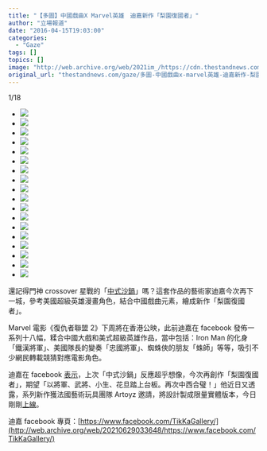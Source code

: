 ```yaml
---
title: "【多圖】中國戲曲X Marvel英雄　迪嘉新作「梨園復國者」"
author: "立場報道"
date: "2016-04-15T19:03:00"
categories:
  - "Gaze"
tags: []
topics: []
image: "http://web.archive.org/web/2021im_/https://cdn.thestandnews.com/media/photos/gallery/72/cache/12932684_1233861743308091_4724192312144309548_n_Gvj2c_300x200cropcenter.jpg"
original_url: "thestandnews.com/gaze/多圖-中國戲曲x-marvel英雄-迪嘉新作-梨園復國者"
---
```

[](#)[](#)

[](#)1/18[](#)

*   ![](http://web.archive.org/web/2021im_/https://cdn.thestandnews.com/media/photos/gallery/72/cache/12932684_1233861743308091_4724192312144309548_n_Gvj2c_300x200cropcenter.jpg)
*   ![](http://web.archive.org/web/2021im_/https://cdn.thestandnews.com/media/photos/gallery/72/cache/10580878_1212610105433255_4152320195634170601_o_9tTbA_300x200cropcenter.jpg)
*   ![](http://web.archive.org/web/2021im_/https://cdn.thestandnews.com/media/photos/gallery/72/cache/12440628_1212610098766589_1722434857022051266_o_xZ7ga_300x200cropcenter.jpg)
*   ![](http://web.archive.org/web/2021im_/https://cdn.thestandnews.com/media/photos/gallery/72/cache/12248002_1212610352099897_8245145035604286431_o_4qI2p_300x200cropcenter.jpg)
*   ![](http://web.archive.org/web/2021im_/https://cdn.thestandnews.com/media/photos/gallery/72/cache/12377795_1212610102099922_1405106721571164033_o_auaWY_300x200cropcenter.jpg)
*   ![](http://web.archive.org/web/2021im_/https://cdn.thestandnews.com/media/photos/gallery/72/cache/980735_1212610158766583_3430562710337456331_o_GiLBM_300x200cropcenter.jpg)
*   ![](http://web.archive.org/web/2021im_/https://cdn.thestandnews.com/media/photos/gallery/72/cache/1474610_1212610152099917_2148007843572632606_n_94GeB_300x200cropcenter.jpg)
*   ![](http://web.archive.org/web/2021im_/https://cdn.thestandnews.com/media/photos/gallery/72/cache/10443072_1212610178766581_1165620353379023921_o_TiGkH_300x200cropcenter.jpg)
*   ![](http://web.archive.org/web/2021im_/https://cdn.thestandnews.com/media/photos/gallery/72/cache/12032795_1212610192099913_8719251151498183183_o_HNEfW_300x200cropcenter.jpg)
*   ![](http://web.archive.org/web/2021im_/https://cdn.thestandnews.com/media/photos/gallery/72/cache/12513656_1212610212099911_8806412481952793734_o_spcCY_300x200cropcenter.jpg)
*   ![](http://web.archive.org/web/2021im_/https://cdn.thestandnews.com/media/photos/gallery/72/cache/12440288_1212610225433243_649322456600537419_o_mU3wZ_300x200cropcenter.jpg)
*   ![](http://web.archive.org/web/2021im_/https://cdn.thestandnews.com/media/photos/gallery/72/cache/10623688_1212610238766575_812972353721375021_o_tNCqO_300x200cropcenter.jpg)
*   ![](http://web.archive.org/web/2021im_/https://cdn.thestandnews.com/media/photos/gallery/72/cache/12593579_1212610262099906_886763735678646103_o_Ug2mt_300x200cropcenter.jpg)
*   ![](http://web.archive.org/web/2021im_/https://cdn.thestandnews.com/media/photos/gallery/72/cache/10632688_1212610292099903_8319360089550225157_n_5BTi7_300x200cropcenter.jpg)
*   ![](http://web.archive.org/web/2021im_/https://cdn.thestandnews.com/media/photos/gallery/72/cache/12322690_1212610305433235_5680393222215838048_o_nmgkV_300x200cropcenter.jpg)
*   ![](http://web.archive.org/web/2021im_/https://cdn.thestandnews.com/media/photos/gallery/72/cache/12322899_1212610318766567_571570859095309216_o_hru66_300x200cropcenter.jpg)
*   ![](http://web.archive.org/web/2021im_/https://cdn.thestandnews.com/media/photos/gallery/72/cache/921133_1212610345433231_5939963500195363695_o_H6YVv_300x200cropcenter.jpg)
*   ![](http://web.archive.org/web/2021im_/https://cdn.thestandnews.com/media/photos/gallery/72/cache/1599474_1212610365433229_8570553548854254422_o_0ya9s_300x200cropcenter.jpg)

還記得門神 crossover 星戰的「[中式沙鍋](../../gaze/star-war%E7%AC%AC%E4%B8%83%E9%9B%86%E4%B8%8A%E6%98%A0%E5%9C%A8%E5%8D%B3-%E8%97%9D%E8%A1%93%E5%AE%B6%E4%BA%8C%E6%AC%A1%E5%89%B5%E4%BD%9C-%E4%B8%AD%E5%BC%8F%E6%B2%99%E9%8D%8B-%E8%87%B4%E6%95%AC/)」嗎？這套作品的藝術家迪嘉今次再下一城，參考美國超級英雄漫畫角色，結合中國戲曲元素，繪成新作「梨園復國者」。

Marvel 電影《復仇者聯盟 2》下周將在香港公映，此前迪嘉在 facebook 發佈一系列十八幅，糅合中國大戲和美式超級英雄作品，當中包括：Iron Man 的化身「鐵漢將軍」、美國隊長的變奏「忠國將軍」、蜘蛛俠的朋友「蛛師」等等，吸引不少網民轉載競猜對應電影角色。

迪嘉在 facebook [表示](http://web.archive.org/web/20210629033648/https://www.facebook.com/TikKaGallery/)，上次「中式沙鍋」反應超乎想像，今次再創作「梨園復國者」，期望「以將軍、武將、小生、花旦踏上台板。再次中西合璧！」他近日又透露，系列新作獲法國藝術玩具團隊 Artoyz 邀請，將設計製成限量實體版本，今日剛剛[上線](http://web.archive.org/web/20210629033648/http://artoyz.com/shop/en/13-art)。

迪嘉 facebook 專頁：[https://www.facebook.com/TikKaGallery/](http://web.archive.org/web/20210629033648/https://www.facebook.com/TikKaGallery/)
